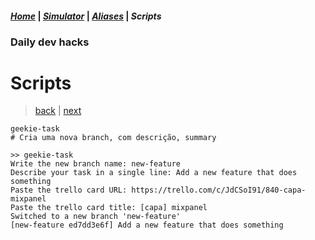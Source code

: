 #### *[Home](../hacks.md#daily-dev-hacks)* | *[Simulator](../simulator/01.md#daily-dev-hacks)* | *[Aliases](../aliases/01.md#daily-dev-hacks)* | _Scripts_
### Daily dev hacks
# Scripts
> [back](../aliases/03.md#daily-dev-hacks) | [next](02.md#daily-dev-hacks)
```shell
geekie-task
# Cria uma nova branch, com descrição, summary

>> geekie-task 
Write the new branch name: new-feature
Describe your task in a single line: Add a new feature that does something
Paste the trello card URL: https://trello.com/c/JdCSoI91/840-capa-mixpanel  
Paste the trello card title: [capa] mixpanel
Switched to a new branch 'new-feature'
[new-feature ed7dd3e6f] Add a new feature that does something
```
